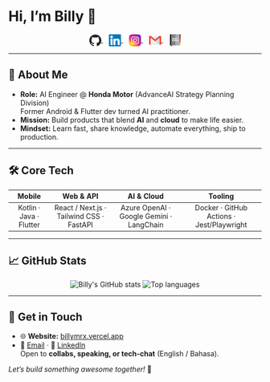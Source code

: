 # Hi, I’m Billy 👋

<p align="center">
  <a href="https://github.com/BillyMRX1">
    <img height="24" width="24" style="vertical-align:middle;" src="https://github.com/BillyMRX1/BillyMRX1/blob/main/icon/github.svg" alt="GitHub"/>
  </a>&nbsp;&nbsp;
  <a href="https://www.linkedin.com/in/brilianap">
    <img height="24" width="24" style="vertical-align:middle;" src="https://github.com/BillyMRX1/BillyMRX1/blob/main/icon/linkedin.svg" alt="LinkedIn"/>
  </a>&nbsp;&nbsp;
  <a href="https://www.instagram.com/brilian.ap">
    <img height="24" width="24" style="vertical-align:middle;" src="https://github.com/BillyMRX1/BillyMRX1/blob/main/icon/instagram.svg" alt="Instagram"/>
  </a>&nbsp;&nbsp;
  <a href="mailto:brilianadeputra@gmail.com">
    <img height="24" width="24" style="vertical-align:middle;" src="https://github.com/BillyMRX1/BillyMRX1/blob/main/icon/gmail.svg" alt="Gmail"/>
  </a>&nbsp;&nbsp;
  <a href="https://billymrx.com">
    <img height="24" width="24" style="vertical-align:middle;" src="https://github.com/BillyMRX1/BillyMRX1/blob/main/icon/portfolio.svg" alt="Portfolio"/>
  </a>
</p>

---

## 🚀 About Me
- **Role:** AI Engineer @ **Honda Motor** (AdvanceAI Strategy Planning Division)  
  Former Android & Flutter dev turned AI practitioner.
- **Mission:** Build products that blend **AI** and **cloud** to make life easier.
- **Mindset:** Learn fast, share knowledge, automate everything, ship to production.

---

## 🛠 Core Tech
| Mobile | Web & API | AI & Cloud | Tooling |
| :---: | :---: | :---: | :---: |
| Kotlin · Java · Flutter | React / Next.js · Tailwind CSS · FastAPI | Azure OpenAI · Google Gemini · LangChain | Docker · GitHub Actions · Jest/Playwright |

---

## 📈 GitHub Stats
<p align="center">
  <img src="https://github-readme-stats.vercel.app/api?username=BillyMRX1&show_icons=true&theme=radical" alt="Billy's GitHub stats">
  <img src="https://github-readme-stats.vercel.app/api/top-langs/?username=BillyMRX1&layout=compact&theme=radical" alt="Top languages">
</p>

---

## 💬 Get in Touch
- 🌐 **Website:** [billymrx.vercel.app](https://billymrx.com)  
- 📧 [Email](mailto:brilianadeputra@gmail.com) · 💼 [LinkedIn](https://www.linkedin.com/in/brilianap/)  
Open to **collabs, speaking, or tech-chat** (English / Bahasa).  

*Let’s build something awesome together!* 🚀
